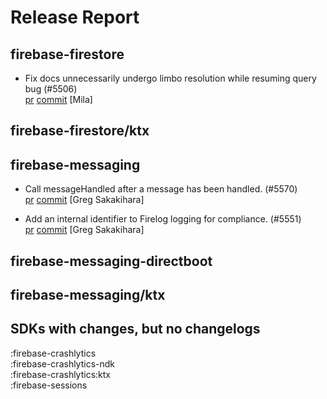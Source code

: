 # Release Report
## firebase-firestore
      
* Fix docs unnecessarily undergo limbo resolution while resuming query bug (#5506)   
  [pr](https://github.com/firebase/firebase-android-sdk/pull/5506) [commit](https://github.com/firebase/firebase-android-sdk/commit/a014114bd979587b08d936616b551aa549e8e2f0)  [Mila]

## firebase-firestore/ktx
      

## firebase-messaging
      
* Call messageHandled after a message has been handled. (#5570)   
  [pr](https://github.com/firebase/firebase-android-sdk/pull/5570) [commit](https://github.com/firebase/firebase-android-sdk/commit/879c84bb4ae02b9b6923d3ae0620c97c63bae10d)  [Greg Sakakihara]

* Add an internal identifier to Firelog logging for compliance. (#5551)   
  [pr](https://github.com/firebase/firebase-android-sdk/pull/5551) [commit](https://github.com/firebase/firebase-android-sdk/commit/eae510c1ea5faeab1f8bb81c0ee053597198fe47)  [Greg Sakakihara]

## firebase-messaging-directboot
      

## firebase-messaging/ktx
      


## SDKs with changes, but no changelogs
:firebase-crashlytics  
:firebase-crashlytics-ndk  
:firebase-crashlytics:ktx  
:firebase-sessions